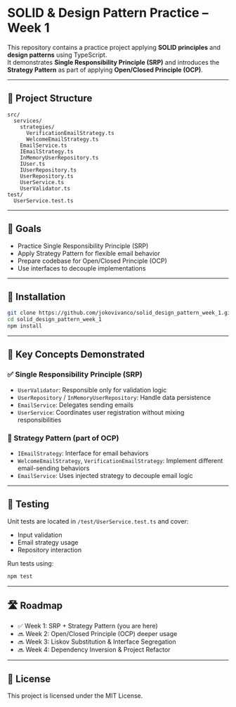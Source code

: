 # SOLID & Design Pattern Practice – Week 1

This repository contains a practice project applying **SOLID principles** and **design patterns** using TypeScript.  
It demonstrates **Single Responsibility Principle (SRP)** and introduces the **Strategy Pattern** as part of applying **Open/Closed Principle (OCP)**.

---

## 📁 Project Structure

```
src/
  services/
    strategies/
      VerificationEmailStrategy.ts
      WelcomeEmailStrategy.ts
    EmailService.ts
    IEmailStrategy.ts
    InMemoryUserRepository.ts
    IUser.ts
    IUserRepository.ts
    UserRepository.ts
    UserService.ts
    UserValidator.ts
test/
  UserService.test.ts
```

---

## 🎯 Goals

- Practice Single Responsibility Principle (SRP)
- Apply Strategy Pattern for flexible email behavior
- Prepare codebase for Open/Closed Principle (OCP)
- Use interfaces to decouple implementations

---

## 🚀 Installation

```bash
git clone https://github.com/jokovivanco/solid_design_pattern_week_1.git
cd solid_design_pattern_week_1
npm install
```

---

## 🧠 Key Concepts Demonstrated

### ✅ Single Responsibility Principle (SRP)

- `UserValidator`: Responsible only for validation logic
- `UserRepository` / `InMemoryUserRepository`: Handle data persistence
- `EmailService`: Delegates sending emails
- `UserService`: Coordinates user registration without mixing responsibilities

### 🧩 Strategy Pattern (part of OCP)

- `IEmailStrategy`: Interface for email behaviors
- `WelcomeEmailStrategy`, `VerificationEmailStrategy`: Implement different email-sending behaviors
- `EmailService`: Uses injected strategy to decouple email logic

---

## 🧪 Testing

Unit tests are located in `/test/UserService.test.ts` and cover:

- Input validation
- Email strategy usage
- Repository interaction

Run tests using:

```bash
npm test
```

---

## 🛣 Roadmap

- ✅ Week 1: SRP + Strategy Pattern (you are here)
- 🔜 Week 2: Open/Closed Principle (OCP) deeper usage
- 🔜 Week 3: Liskov Substitution & Interface Segregation
- 🔜 Week 4: Dependency Inversion & Project Refactor

---

## 📄 License

This project is licensed under the MIT License.
